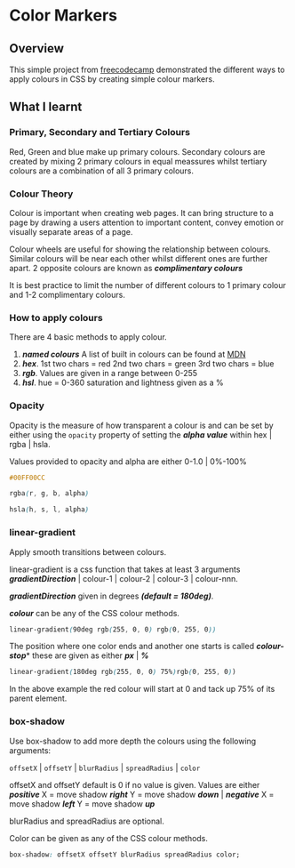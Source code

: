 # Color Markers


## Overview

This simple project from [freecodecamp](https://www.freecodecamp.org/) demonstrated the different ways to apply colours in CSS by creating simple colour markers.

## What I learnt

### Primary, Secondary and Tertiary Colours 

Red, Green and blue make up primary colours. Secondary colours are created by mixing 2 primary colours in equal meassures whilst tertiary colours are a combination of all 3 primary colours.

### Colour Theory

Colour is important when creating web pages. It can bring structure to a page by drawing a users attention to important content, convey emotion or visually separate areas of a page.

Colour wheels are useful for showing the relationship between colours. Similar colours will be near each other whilst different ones are further apart. 2 opposite colours are known as ***complimentary colours***

It is best practice to limit the number of different colours to 1 primary colour and 1-2 complimentary colours.

### How to apply colours

There are 4 basic methods to apply colour.

1. ***named colours*** A list of built in colours can be found at [MDN](https://developer.mozilla.org/en-US/docs/Web/CSS/named-color)
2. ***hex***. 1st two chars = red 2nd two chars = green 3rd two chars = blue
3. ***rgb***. Values are given in a range between 0-255
4. ***hsl***. hue = 0-360 saturation and lightness given as a %

### Opacity

Opacity is the measure of how transparent a colour is and can be set by either using the ```opacity``` property of setting the ***alpha value*** within hex | rgba | hsla.

Values provided to opacity and alpha are either 0-1.0 | 0%-100%

```css
#00FF00CC
```

```css
rgba(r, g, b, alpha)
```
```css
hsla(h, s, l, alpha)
```

### linear-gradient

Apply smooth transitions between colours.

linear-gradient is a css function that takes at least 3 arguments ***gradientDirection*** | colour-1 | colour-2 | colour-3 | colour-nnn.

***gradientDirection*** given in degrees ***(default = 180deg)***.

***colour*** can be any of the CSS colour methods.

```css
linear-gradient(90deg rgb(255, 0, 0) rgb(0, 255, 0))
```

The position where one color ends and another one starts is called ***colour-stop**** these are given as either ***px*** | ***%***

```css
linear-gradient(180deg rgb(255, 0, 0) 75%)rgb(0, 255, 0))
```

In the above example the red colour will start at 0 and tack up 75% of its parent element.

### box-shadow

Use box-shadow to add more depth the colours using the following arguments:

```offsetX``` | ```offsetY``` | ```blurRadius``` | ```spreadRadius``` | ```color```

offsetX and offsetY default is 0 if no value is given. Values are either ***positive*** X = move shadow ***right*** Y = move shadow ***down*** | ***negative*** X = move shadow ***left*** Y = move shadow ***up***

blurRadius and spreadRadius are optional.

Color can be given as any of the CSS colour methods.

```css
box-shadow: offsetX offsetY blurRadius spreadRadius color;
```
